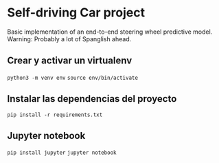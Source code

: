 # Self-driving Car project
Basic implementation of an end-to-end steering wheel predictive model.
Warning: Probably a lot of Spanglish ahead.

## Crear y activar un virtualenv
`python3 -m venv env`
`source env/bin/activate`

## Instalar las dependencias del proyecto
`pip install -r requirements.txt`

## Jupyter notebook
`pip install jupyter`
`jupyter notebook`